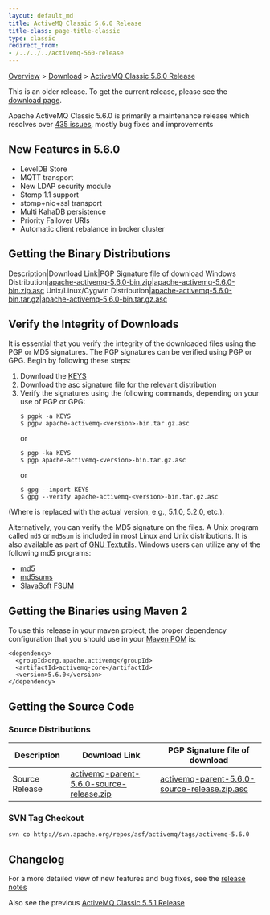 ```yaml
---
layout: default_md
title: ActiveMQ Classic 5.6.0 Release 
title-class: page-title-classic
type: classic
redirect_from:
- /../../../activemq-560-release
---
```


[Overview](overview) > [Download](download) > [ActiveMQ Classic 5.6.0 Release](classic-05-06-00)

<div class="alert alert-warning">
  This is an older release. To get the current release, please see the <a href="{{site.baseurl}}/components/classic/download" class="alert-link">download page</a>.
</div>

Apache ActiveMQ Classic 5.6.0 is primarily a maintenance release which resolves over [435 issues](https://issues.apache.org/jira/secure/IssueNavigator.jspa?reset=true&jqlQuery=project+%3D+AMQ+AND+fixVersion+%3D+12317974+AND+status+in+%28Resolved%2C+Closed%29+ORDER+BY+priority+DESC), mostly bug fixes and improvements

New Features in 5.6.0
---------------------

*   LevelDB Store
*   MQTT transport
*   New LDAP security module
*   Stomp 1.1 support
*   stomp+nio+ssl transport
*   Multi KahaDB persistence
*   Priority Failover URIs
*   Automatic client rebalance in broker cluster

Getting the Binary Distributions
--------------------------------

Description|Download Link|PGP Signature file of download
Windows Distribution|[apache-activemq-5.6.0-bin.zip](http://archive.apache.org/dist/activemq/apache-activemq/5.6.0/apache-activemq-5.6.0-bin.zip)|[apache-activemq-5.6.0-bin.zip.asc](http://archive.apache.org/dist/activemq/apache-activemq/5.6.0/apache-activemq-5.6.0-bin.zip.asc)
Unix/Linux/Cygwin Distribution|[apache-activemq-5.6.0-bin.tar.gz](http://archive.apache.org/dist/activemq/apache-activemq/5.6.0/apache-activemq-5.6.0-bin.tar.gz)|[apache-activemq-5.6.0-bin.tar.gz.asc](http://archive.apache.org/dist/activemq/apache-activemq/5.6.0/apache-activemq-5.6.0-bin.tar.gz.asc)

Verify the Integrity of Downloads
---------------------------------

It is essential that you verify the integrity of the downloaded files using the PGP or MD5 signatures. The PGP signatures can be verified using PGP or GPG. Begin by following these steps:

1.  Download the [KEYS](http://www.apache.org/dist/activemq/KEYS)
2.  Download the asc signature file for the relevant distribution
3.  Verify the signatures using the following commands, depending on your use of PGP or GPG:
    ```
    $ pgpk -a KEYS
    $ pgpv apache-activemq-<version>-bin.tar.gz.asc
    ```
    or
    ```
    $ pgp -ka KEYS
    $ pgp apache-activemq-<version>-bin.tar.gz.asc
    ```
    or
    ```
    $ gpg --import KEYS
    $ gpg --verify apache-activemq-<version>-bin.tar.gz.asc
    ```

(Where <version> is replaced with the actual version, e.g., 5.1.0, 5.2.0, etc.).

Alternatively, you can verify the MD5 signature on the files. A Unix program called `md5` or `md5sum` is included in most Linux and Unix distributions. It is also available as part of [GNU Textutils](http://www.gnu.org/software/textutils/textutils.html). Windows users can utilize any of the following md5 programs:

*   [md5](http://www.fourmilab.ch/md5/)
*   [md5sums](http://www.pc-tools.net/win32/md5sums/)
*   [SlavaSoft FSUM](http://www.slavasoft.com/fsum/)

Getting the Binaries using Maven 2
----------------------------------

To use this release in your maven project, the proper dependency configuration that you should use in your [Maven POM](http://maven.apache.org/guides/introduction/introduction-to-the-pom.html) is:
```
<dependency>
  <groupId>org.apache.activemq</groupId>
  <artifactId>activemq-core</artifactId>
  <version>5.6.0</version>
</dependency>
```

Getting the Source Code
-----------------------

### Source Distributions

Description|Download Link|PGP Signature file of download
---|---|---
Source Release|[activemq-parent-5.6.0-source-release.zip](http://archive.apache.org/dist/activemq/apache-activemq/5.6.0/activemq-parent-5.6.0-source-release.zip)|[activemq-parent-5.6.0-source-release.zip.asc](http://archive.apache.org/dist/activemq/apache-activemq/5.6.0/activemq-parent-5.6.0-source-release.zip.asc)

### SVN Tag Checkout

```
svn co http://svn.apache.org/repos/asf/activemq/tags/activemq-5.6.0
```

Changelog
---------

For a more detailed view of new features and bug fixes, see the [release notes](https://issues.apache.org/jira/secure/ReleaseNote.jspa?projectId=12311210&version=12317974)

Also see the previous [ActiveMQ Classic 5.5.1 Release](classic-05-05-01)

